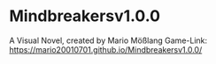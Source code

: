 # Mindbreakersv1.0.0
A Visual Novel, created by Mario Mößlang
Game-Link: https://mario20010701.github.io/Mindbreakersv1.0.0/
